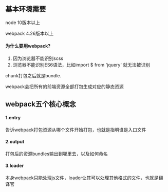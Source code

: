 ## 基本环境需要

node 10版本以上

webpack 4.26版本以上

#### 为什么要用webpack?

1. 因为浏览器不能识别scss
2. 浏览器不能识别ES6语法，比如import $ from 'jquery' 就无法被识别

chunk打包之后就是bundle.

webpack会把所有的前端资源全部打包生成对应的静态资源

## webpack五个核心概念

#### 1.entry

告诉webpack打包资源从哪个文件开始打包，也就是指明谁是入口文件

#### 2.output

打包后的资源bundles输出到哪里去，以及如何命名

#### 3.loader

本身webpack只能处理js文件，loader让其可以处理其他格式的文件，也就是翻译官